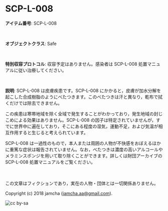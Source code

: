 

# SCP-L-008

**アイテム番号**: SCP-L-008  

<br>  

**オブジェクトクラス**: Safe  

<br>  

**特別収容プロトコル**: 収容予定はありません。感染者は SCP-L-008 処置マニュアルに従い治療してください。  

<br>  

**説明**: SCP-L-008 は皮膚疾患です。SCP-L-008 にかかると，皮膚が加水分解を起こした合成樹脂のようにべたつきます。このべたつきは汗と異なり，乾布で拭くだけでは除去できません。  

この疾患は寒帯地域を除く全域で発生することがわかっており，発生地域の封じこめによる効果はありません。SCP-L-008 の因子は特定されていませんが，すでに世界中に遍在しており，そこにある程度の湿気，運動不足，および気温が相互作用すると生じると考えられています。  

SCP-L-008 は一過性のもので，本人または周囲の人物が不快感をおぼえるほかに重篤な症状は報告されていません。なお，べたつきは濃度の高いアルコールやメラミンスポンジを用いて取り除くことができます。詳しくは財団アーカイブの SCP-L-008 処置マニュアルをご覧ください。  

<br>  
<br>  
この文章はフィクションであり，実在の人物・団体とは一切関係ありません。  

Copyright (c) 2018 jamcha (jamcha.aa@gmail.com).  

![cc by-sa](https://i.creativecommons.org/l/by-sa/4.0/88x31.png)  

